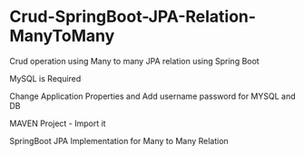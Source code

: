 # Crud-SpringBoot-JPA-Relation-ManyToMany
Crud operation using Many to many JPA relation using Spring Boot

MySQL is Required 

Change Application Properties and Add username password for MYSQL and DB

MAVEN Project - Import it 

SpringBoot JPA Implementation for Many to Many Relation

